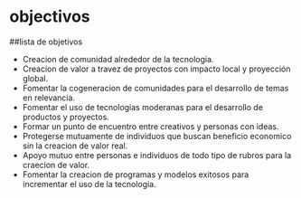 # objectivos
##lista de objetivos

- Creacion de comunidad alrededor de la tecnologia.
- Creacion de valor a travez de proyectos con impacto local y proyección global.
- Fomentar la cogeneracion de comunidades para el desarrollo de temas en relevancia.
- Fomentar el uso de tecnologias moderanas para el desarrollo de productos y proyectos.
- Formar un punto de encuentro entre creativos y personas con ideas.
- Protegerse mutuamente de individuos que buscan beneficio economico sin la creacion de valor real.
- Apoyo mutuo entre personas e individuos de todo tipo de rubros para la craecion de valor.
- Fomentar la creacion de programas y modelos exitosos para incrementar el uso de la tecnologia.


